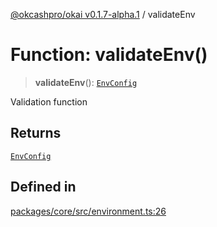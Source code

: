 [@okcashpro/okai v0.1.7-alpha.1](../index.md) / validateEnv

# Function: validateEnv()

> **validateEnv**(): [`EnvConfig`](../type-aliases/EnvConfig.md)

Validation function

## Returns

[`EnvConfig`](../type-aliases/EnvConfig.md)

## Defined in

[packages/core/src/environment.ts:26](https://github.com/okcashpro/okai/blob/main/packages/core/src/environment.ts#L26)
